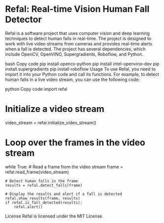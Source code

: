 # Refal: Real-time Vision Human Fall Detector
Refal is a software project that uses computer vision and deep learning techniques to detect human falls in real-time. The project is designed to work with live video streams from cameras and provides real-time alerts when a fall is detected. The project has several dependencies, which include OpenCV, OpenVINO, Supergradients, Roboflow, and Python.


bash
Copy code
pip install opencv-python
pip install intel-openvino-dev
pip install supergradients
pip install roboflow
Usage
To use Refal, you need to import it into your Python code and call its functions. For example, to detect human falls in a live video stream, you can use the following code:

python
Copy code
import refal

# Initialize a video stream
video_stream = refal.initialize_video_stream()

# Loop over the frames in the video stream
while True:
    # Read a frame from the video stream
    frame = refal.read_frame(video_stream)
    
    # Detect human falls in the frame
    results = refal.detect_falls(frame)
    
    # Display the results and alert if a fall is detected
    refal.show_results(frame, results)
    if refal.is_fall_detected(results):
        refal.alert()
License
Refal is licensed under the MIT License.
